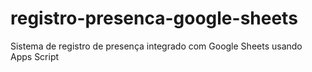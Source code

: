# registro-presenca-google-sheets
Sistema de registro de presença integrado com Google Sheets usando Apps Script
